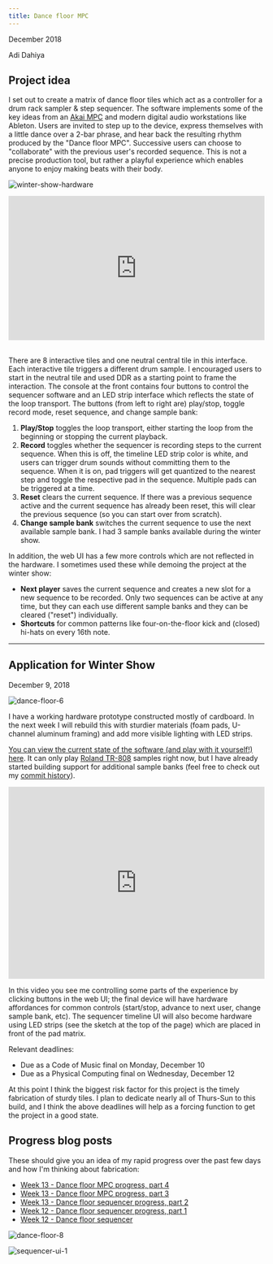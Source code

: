 ```yaml
---
title: Dance floor MPC
---
```


December 2018

Adi Dahiya

## Project idea

I set out to create a matrix of dance floor tiles which act as a controller for a drum rack sampler & step sequencer. The software implements some of the key ideas from an [Akai MPC](https://en.wikipedia.org/wiki/Akai_MPC) and modern digital audio workstations like Ableton. Users are invited to step up to the device, express themselves with a little dance over a 2-bar phrase, and hear back the resulting rhythm produced by the "Dance floor MPC". Successive users can choose to "collaborate" with the previous user's recorded sequence. This is not a precise production tool, but rather a playful experience which enables anyone to enjoy making beats with their body.

![winter-show-hardware](winter-show-hardware.jpg)

<div style="padding:56.25% 0 0 0;position:relative;"><iframe src="https://player.vimeo.com/video/307208842?loop=1&title=0&byline=0&portrait=0" style="position:absolute;top:0;left:0;width:100%;height:100%;" frameborder="0" webkitallowfullscreen mozallowfullscreen allowfullscreen></iframe></div><script src="https://player.vimeo.com/api/player.js"></script>

<br/>

There are 8 interactive tiles and one neutral central tile in this interface. Each interactive tile triggers a different drum sample. I encouraged users to start in the neutral tile and used DDR as a starting point to frame the interaction. The console at the front contains four buttons to control the sequencer software and an LED strip interface which reflects the state of the loop transport. The buttons (from left to right are) play/stop, toggle record mode, reset sequence, and change sample bank:

1. __Play/Stop__ toggles the loop transport, either starting the loop from the beginning or stopping the current playback.
2. __Record__ toggles whether the sequencer is recording steps to the current sequence. When this is off, the timeline LED strip color is white, and users can trigger drum sounds without committing them to the sequence. When it is on, pad triggers will get quantized to the nearest step and toggle the respective pad in the sequence. Multiple pads can be triggered at a time.
3. __Reset__ clears the current sequence. If there was a previous sequence active and the current sequence has already been reset, this will clear the previous sequence (so you can start over from scratch).
4. __Change sample bank__ switches the current sequence to use the next available sample bank. I had 3 sample banks available during the winter show.

In addition, the web UI has a few more controls which are not reflected in the hardware. I sometimes used these while demoing the project at the winter show:

- __Next player__ saves the current sequence and creates a new slot for a new sequence to be recorded. Only two sequences can be active at any time, but they can each use different sample banks and they can be cleared ("reset") individually.
- __Shortcuts__ for common patterns like four-on-the-floor kick and (closed) hi-hats on every 16th note.

---

## Application for Winter Show

December 9, 2018

![dance-floor-6](../blog/itp/physical-computing/final-project-images/dance-floor-6.jpg)

I have a working hardware prototype constructed mostly of cardboard. In the next week I will rebuild this with sturdier materials (foam pads, U-channel aluminum framing) and add more visible lighting with LED strips.

[You can view the current state of the software (and play with it yourself!) here](/projects/physical-computing/dance-floor-sequencer). It can only play [Roland TR-808](https://en.wikipedia.org/wiki/Roland_TR-808) samples right now, but I have already started building support for additional sample banks (feel free to check out my [commit history](https://github.com/adidahiya/website/commits/develop/src/pages/projects/physical-computing)).

<div style="padding:75% 0 0 0;position:relative;"><iframe src="https://player.vimeo.com/video/304532875?loop=1&title=0&byline=0&portrait=0" style="position:absolute;top:0;left:0;width:100%;height:100%;" frameborder="0" webkitallowfullscreen mozallowfullscreen allowfullscreen></iframe></div><script src="https://player.vimeo.com/api/player.js"></script>

In this video you see me controlling some parts of the experience by clicking buttons in the web UI; the final device will have hardware affordances for common controls (start/stop, advance to next user, change sample bank, etc). The sequencer timeline UI will also become hardware using LED strips (see the sketch at the top of the page) which are placed in front of the pad matrix.

Relevant deadlines:

- Due as a Code of Music final on Monday, December 10
- Due as a Physical Computing final on Wednesday, December 12

At this point I think the biggest risk factor for this project is the timely fabrication of sturdy tiles. I plan to dedicate nearly all of Thurs-Sun to this build, and I think the above deadlines will help as a forcing function to get the project in a good state.

## Progress blog posts

These should give you an idea of my rapid progress over the past few days and how I'm thinking about fabrication:

- [Week 13 - Dance floor MPC progress, part 4](/blog/itp/physical-computing/week-13-dance-floor-mpc-4)
- [Week 13 - Dance floor MPC progress, part 3](/blog/itp/physical-computing/week-13-dance-floor-mpc-3)
- [Week 13 - Dance floor sequencer progress, part 2](/blog/itp/physical-computing/week-13-dance-floor-progress)
- [Week 12 - Dance floor sequencer progress, part 1](/blog/itp/physical-computing/week-12-dance-floor-progress)
- [Week 12 - Dance floor sequencer](/blog/itp/physical-computing/week-12-dance-floor-sequencer)

![dance-floor-8](../blog/itp/physical-computing/final-project-images/dance-floor-8.jpg)

![sequencer-ui-1](../blog/itp/physical-computing/final-project-images/sequencer-ui-1.png)
